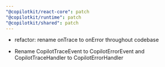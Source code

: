 ```yaml
---
"@copilotkit/react-core": patch
"@copilotkit/runtime": patch
"@copilotkit/shared": patch
---
```


- refactor: rename onTrace to onError throughout codebase

- Rename CopilotTraceEvent to CopilotErrorEvent and CopilotTraceHandler to CopilotErrorHandler

